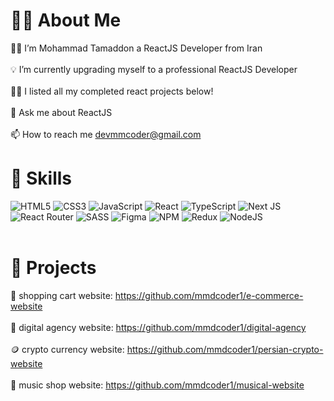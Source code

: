 # 🙋‍♂️ About Me
🧑‍💼 I’m Mohammad Tamaddon a ReactJS Developer from Iran <br><br> 💡 I’m currently upgrading myself to a professional ReactJS Developer<br><br>👨‍💻 I listed all my completed react projects below!
<br><br>💬 Ask me about ReactJS<br><br>📫 How to reach me devmmcoder@gmail.com


# 📌 Skills
![HTML5](https://img.shields.io/badge/html5-%23E34F26.svg?style=for-the-badge&logo=html5&logoColor=white) ![CSS3](https://img.shields.io/badge/css3-%231572B6.svg?style=for-the-badge&logo=css3&logoColor=white) ![JavaScript](https://img.shields.io/badge/javascript-%23323330.svg?style=for-the-badge&logo=javascript&logoColor=%23F7DF1E) ![React](https://img.shields.io/badge/react-%2320232a.svg?style=for-the-badge&logo=react&logoColor=%2361DAFB) ![TypeScript](https://img.shields.io/badge/typescript-%23007ACC.svg?style=for-the-badge&logo=typescript&logoColor=white) ![Next JS](https://img.shields.io/badge/Next-black?style=for-the-badge&logo=next.js&logoColor=white) ![React Router](https://img.shields.io/badge/React_Router-CA4245?style=for-the-badge&logo=react-router&logoColor=white) ![SASS](https://img.shields.io/badge/SASS-hotpink.svg?style=for-the-badge&logo=SASS&logoColor=white) 	![Figma](https://img.shields.io/badge/figma-%23F24E1E.svg?style=for-the-badge&logo=figma&logoColor=white) ![NPM](https://img.shields.io/badge/NPM-%23000000.svg?style=for-the-badge&logo=npm&logoColor=white) ![Redux](https://img.shields.io/badge/redux-%23593d88.svg?style=for-the-badge&logo=redux&logoColor=white) ![NodeJS](https://img.shields.io/badge/node.js-6DA55F?style=for-the-badge&logo=node.js&logoColor=white)
<br><br>

# 📃 Projects
🛒 shopping cart website: https://github.com/mmdcoder1/e-commerce-website
<br><br>
🚖 digital agency website: https://github.com/mmdcoder1/digital-agency
<br><br>
🪙 crypto currency website: https://github.com/mmdcoder1/persian-crypto-website
<br><br>
🎵 music shop website: https://github.com/mmdcoder1/musical-website

<!-- Proudly created with GPRM ( https://gprm.itsvg.in ) -->
